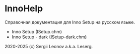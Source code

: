 # InnoHelp
Справочная документация для Inno Setup на русском языке.

+ Inno Setup (ISetup.chm)
+ Inno Setup - dark (ISetup-dark.chm)

2020-2025 (c) Sergii Leonov a.k.a. Leserg.
